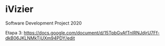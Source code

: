 # iVizier
Software Development Project 2020

Etapa 3: https://docs.google.com/document/d/15TpbGvAfTnlRNJdjrU7Ff-dkB06JKLNMkTjUXm94PDY/edit
